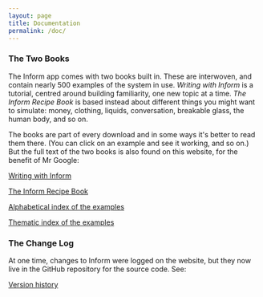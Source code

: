 ```yaml
---
layout: page
title: Documentation
permalink: /doc/
---
```


### The Two Books

The Inform app comes with two books built in. These are interwoven, and
contain nearly 500 examples of the system in use. _Writing with Inform_ is
a tutorial, centred around building familiarity, one new topic at a time.
_The Inform Recipe Book_ is based instead about different things you might
want to simulate: money, clothing, liquids, conversation, breakable
glass, the human body, and so on.

The books are part of every download and in some ways it's better to read
them there. (You can click on an example and see it working, and so on.)
But the full text of the two books is also found on this website, for the
benefit of Mr Google:

[Writing with Inform](/book/WI_1_1.html)

[The Inform Recipe Book](/book/RB_1_1.html)

[Alphabetical index of the examples](/book/examples_alphabetical.html)

[Thematic index of the examples](/book/examples_thematic.html)

### The Change Log

At one time, changes to Inform were logged on the website, but they now
live in the GitHub repository for the source code. See:

[Version history](https://github.com/ganelson/inform/blob/master/notes/version_history.md)
